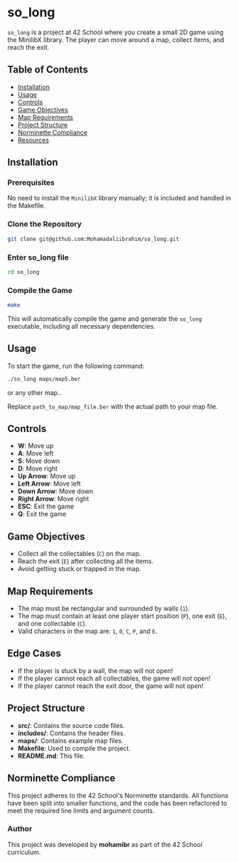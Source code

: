 # so_long

`so_long` is a project at 42 School where you create a small 2D game using the MinilibX library. The player can move around a map, collect items, and reach the exit.

## Table of Contents

- [Installation](#installation)
- [Usage](#usage)
- [Controls](#controls)
- [Game Objectives](#game-objectives)
- [Map Requirements](#map-requirements)
- [Project Structure](#project-structure)
- [Norminette Compliance](#norminette-compliance)
- [Resources](#resources)

## Installation

### Prerequisites

No need to install the `MinilibX` library manually; it is included and handled in the Makefile.

### Clone the Repository

```bash
git clone git@github.com:Mohamadaliibrahim/so_long.git
```

### Enter so_long file

```bash
cd so_long
```

### Compile the Game

```bash
make
```

This will automatically compile the game and generate the `so_long` executable, including all necessary dependencies.

## Usage

To start the game, run the following command:

```bash
./so_long maps/map5.ber
```
or any other map..

Replace `path_to_map/map_file.ber` with the actual path to your map file.

## Controls

- **W**: Move up
- **A**: Move left
- **S**: Move down
- **D**: Move right
- **Up Arrow**: Move up
- **Left Arrow**: Move left
- **Down Arrow**: Move down
- **Right Arrow**: Move right
- **ESC**: Exit the game
- **Q**: Exit the game

## Game Objectives

- Collect all the collectables (`C`) on the map.
- Reach the exit (`E`) after collecting all the items.
- Avoid getting stuck or trapped in the map.

## Map Requirements

- The map must be rectangular and surrounded by walls (`1`).
- The map must contain at least one player start position (`P`), one exit (`E`), and one collectable (`C`).
- Valid characters in the map are: `1`, `0`, `C`, `P`, and `E`.

## Edge Cases

- If the player is stuck by a wall, the map will not open!
- If the player cannot reach all collectables, the game will not open!
- If the player cannot reach the exit door, the game will not open!

## Project Structure

- **src/**: Contains the source code files.
- **includes/**: Contains the header files.
- **maps/**: Contains example map files.
- **Makefile**: Used to compile the project.
- **README.md**: This file.

## Norminette Compliance

This project adheres to the 42 School's Norminette standards. All functions have been split into smaller functions, and the code has been refactored to meet the required line limits and argument counts.

### Author

This project was developed by **mohamibr** as part of the 42 School curriculum.
